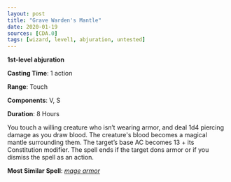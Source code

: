 ```yaml
---
layout: post
title: "Grave Warden's Mantle"
date: 2020-01-19
sources: [CDA.0]
tags: [wizard, level1, abjuration, untested]
---
```


**1st-level abjuration**

**Casting Time**: 1 action

**Range**: Touch

**Components**: V, S

**Duration**: 8 Hours

You touch a willing creature who isn’t wearing armor, and deal 1d4 piercing damage as you draw blood. The creature's blood becomes a magical mantle surrounding them.
The target’s base AC becomes 13 + its Constitution modifier. The spell ends if the target dons armor or if you dismiss the spell as an action.

**Most Similar Spell**: [*mage armor*](https://thebombzen.com/grimoire/spells/mage-armor)